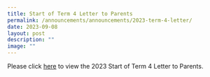 ```yaml
---
title: Start of Term 4 Letter to Parents
permalink: /announcements/announcements/2023-term-4-letter/
date: 2023-09-08
layout: post
description: ""
image: ""
---
```

Please click [here](https://www.crestsec.edu.sg/info-at-crest/useful-links/parent/) to view the 2023 Start of Term 4 Letter to Parents.
